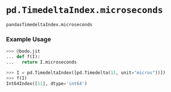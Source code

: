 # `pd.TimedeltaIndex.microseconds`

`pandasTimedeltaIndex.microseconds`

### Example Usage

```py
>>> @bodo.jit
... def f(I):
...   return I.microseconds

>>> I = pd.TimedeltaIndex([pd.Timedelta(11, unit="micros"))])
>>> f(I)
Int64Index([11], dtype='int64')
```

